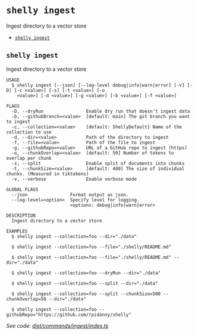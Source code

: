 `shelly ingest`
===============

Ingest directory to a vector store

* [`shelly ingest`](#shelly-ingest)

## `shelly ingest`

Ingest directory to a vector store

```
USAGE
  $ shelly ingest [--json] [--log-level debug|info|warn|error] [-v] [-D] [-c <value>] [-s] [-t <value>] [-o
    <value>] [-d <value>] [-g <value>] [-b <value>] [-f <value>]

FLAGS
  -D, --dryRun                Enable dry run that doesn't ingest data
  -b, --githubBranch=<value>  [default: main] The git branch you want to ingest
  -c, --collection=<value>    [default: ShellyDefault] Name of the collection to use
  -d, --dir=<value>           Path of the directory to ingest
  -f, --file=<value>          Path of the file to ingest
  -g, --githubRepo=<value>    URL of a GitHub repo to ingest (https)
  -o, --chunkOverlap=<value>  [default: 50] Number of tokens to overlap per chunk
  -s, --split                 Enable split of documents into chunks
  -t, --chunkSize=<value>     [default: 400] The size of individual chunks. (Measured in tiktokens)
  -v, --verbose               Enable verbose mode

GLOBAL FLAGS
  --json                Format output as json.
  --log-level=<option>  Specify level for logging.
                        <options: debug|info|warn|error>

DESCRIPTION
  Ingest directory to a vector store

EXAMPLES
  $ shelly ingest --collection=foo --dir="./data"

  $ shelly ingest --collection=foo --file="./shelly/README.md"

  $ shelly ingest --collection=foo --file="./shelly/README.md" --dir="./data"

  $ shelly ingest --collection=foo --dryRun --dir="./data"

  $ shelly ingest --collection=foo --split --dir="./data"

  $ shelly ingest --collection=foo --split --chunkSize=500 --chunkOverlap=50 --dir="./data"

  $ shelly ingest --collection=foo --githubRepo="https://github.com/rpidanny/shelly"
```

_See code: [dist/commands/ingest/index.ts](https://github.com/rpidanny/shelly/blob/v1.7.2/dist/commands/ingest/index.ts)_
